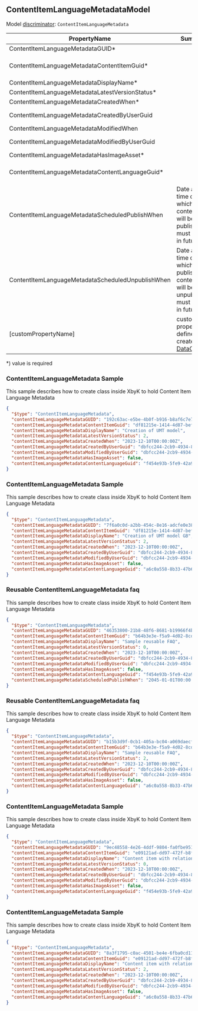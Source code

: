 <!-- generated file with tool "Kentico.Xperience.UMT.DocUtils" - edited through template "UmtModel.cshtml" -->
## ContentItemLanguageMetadataModel
Model [discriminator](../UmtModel.md#discriminator): `ContentItemLanguageMetadata`

|PropertyName|Summary|.NET Type|Notes|
|---|---|---|---|
|ContentItemLanguageMetadataGUID\*||System.Guid?|[UniqueId](../UmtModel.md#UniqueId)|
|ContentItemLanguageMetadataContentItemGuid\*||System.Guid?|Reference to [ContentItemInfo](../References.md#ContentItemInfo) on property ContentItemLanguageMetaDataContentItemID **required**|
|ContentItemLanguageMetadataDisplayName\*||string?||
|ContentItemLanguageMetadataLatestVersionStatus\*||CMS.ContentEngine.VersionStatus?||
|ContentItemLanguageMetadataCreatedWhen\*||System.DateTime?||
|ContentItemLanguageMetadataCreatedByUserGuid||System.Guid?|Reference to [UserInfo](../References.md#UserInfo) on property ContentItemLanguageMetadataCreatedByUserID|
|ContentItemLanguageMetadataModifiedWhen||System.DateTime?||
|ContentItemLanguageMetadataModifiedByUserGuid||System.Guid?|Reference to [UserInfo](../References.md#UserInfo) on property ContentItemLanguageMetadataModifiedByUserID|
|ContentItemLanguageMetadataHasImageAsset\*||bool?||
|ContentItemLanguageMetadataContentLanguageGuid\*||System.Guid?|Reference to [ContentLanguageInfo](../References.md#ContentLanguageInfo) on property ContentItemLanguageMetadataContentLanguageID **required**|
|ContentItemLanguageMetadataScheduledPublishWhen|Date and time on which draft content item will be published, must be set in future|System.DateTime?||
|ContentItemLanguageMetadataScheduledUnpublishWhen|Date and time on which published content item will be unpublished, must be set in future|System.DateTime?||
|[customPropertyName]|custom property defined by created [DataClass](./DataClassModel.md)|.NET type defined by data class field||

<p>*) value is required</p>


### ContentItemLanguageMetadata Sample
This sample describes how to create class inside XbyK to hold Content Item Language Metadata
```json
{
  "$type": "ContentItemLanguageMetadata",
  "contentItemLanguageMetadataGUID": "192c63ac-e5be-4b0f-b916-b8af6c7e79a9",
  "contentItemLanguageMetadataContentItemGuid": "df81215e-1414-4d87-befd-ae123f4e5653",
  "contentItemLanguageMetadataDisplayName": "Creation of UMT model",
  "contentItemLanguageMetadataLatestVersionStatus": 2,
  "contentItemLanguageMetadataCreatedWhen": "2023-12-10T00:00:00Z",
  "contentItemLanguageMetadataCreatedByUserGuid": "dbfcc244-2cb9-4934-857f-9d75404c1553",
  "contentItemLanguageMetadataModifiedByUserGuid": "dbfcc244-2cb9-4934-857f-9d75404c1553",
  "contentItemLanguageMetadataHasImageAsset": false,
  "contentItemLanguageMetadataContentLanguageGuid": "f454e93b-5fe9-42a9-b1af-b572234ed9c4"
}
```

### ContentItemLanguageMetadata Sample
This sample describes how to create class inside XbyK to hold Content Item Language Metadata
```json
{
  "$type": "ContentItemLanguageMetadata",
  "contentItemLanguageMetadataGUID": "7f6a0c0d-a2bb-454c-8e16-adcfe0e38d17",
  "contentItemLanguageMetadataContentItemGuid": "df81215e-1414-4d87-befd-ae123f4e5653",
  "contentItemLanguageMetadataDisplayName": "Creation of UMT model GB",
  "contentItemLanguageMetadataLatestVersionStatus": 2,
  "contentItemLanguageMetadataCreatedWhen": "2023-12-10T00:00:00Z",
  "contentItemLanguageMetadataCreatedByUserGuid": "dbfcc244-2cb9-4934-857f-9d75404c1553",
  "contentItemLanguageMetadataModifiedByUserGuid": "dbfcc244-2cb9-4934-857f-9d75404c1553",
  "contentItemLanguageMetadataHasImageAsset": false,
  "contentItemLanguageMetadataContentLanguageGuid": "a6c0a558-8b33-47b6-87a8-491b437c9923"
}
```

### Reusable ContentItemLanguageMetadata faq
This sample describes how to create class inside XbyK to hold Content Item Language Metadata
```json
{
  "$type": "ContentItemLanguageMetadata",
  "contentItemLanguageMetadataGUID": "46353800-21b8-48f6-8681-b19966f4b6eb",
  "contentItemLanguageMetadataContentItemGuid": "b64b3e3e-f5a9-4d02-8cdb-6d81805c0fee",
  "contentItemLanguageMetadataDisplayName": "Sample reusable FAQ",
  "contentItemLanguageMetadataLatestVersionStatus": 0,
  "contentItemLanguageMetadataCreatedWhen": "2023-12-10T00:00:00Z",
  "contentItemLanguageMetadataCreatedByUserGuid": "dbfcc244-2cb9-4934-857f-9d75404c1553",
  "contentItemLanguageMetadataModifiedByUserGuid": "dbfcc244-2cb9-4934-857f-9d75404c1553",
  "contentItemLanguageMetadataHasImageAsset": false,
  "contentItemLanguageMetadataContentLanguageGuid": "f454e93b-5fe9-42a9-b1af-b572234ed9c4",
  "contentItemLanguageMetadataScheduledPublishWhen": "2045-01-01T00:00:00Z"
}
```

### Reusable ContentItemLanguageMetadata faq
This sample describes how to create class inside XbyK to hold Content Item Language Metadata
```json
{
  "$type": "ContentItemLanguageMetadata",
  "contentItemLanguageMetadataGUID": "b15b3d9f-0cb1-405a-bc04-a069daecf72d",
  "contentItemLanguageMetadataContentItemGuid": "b64b3e3e-f5a9-4d02-8cdb-6d81805c0fee",
  "contentItemLanguageMetadataDisplayName": "Sample reusable FAQ",
  "contentItemLanguageMetadataLatestVersionStatus": 2,
  "contentItemLanguageMetadataCreatedWhen": "2023-12-10T00:00:00Z",
  "contentItemLanguageMetadataCreatedByUserGuid": "dbfcc244-2cb9-4934-857f-9d75404c1553",
  "contentItemLanguageMetadataModifiedByUserGuid": "dbfcc244-2cb9-4934-857f-9d75404c1553",
  "contentItemLanguageMetadataHasImageAsset": false,
  "contentItemLanguageMetadataContentLanguageGuid": "a6c0a558-8b33-47b6-87a8-491b437c9923"
}
```

### ContentItemLanguageMetadata Sample
This sample describes how to create class inside XbyK to hold Content Item Language Metadata
```json
{
  "$type": "ContentItemLanguageMetadata",
  "contentItemLanguageMetadataGUID": "9ec48558-4e26-4ddf-9804-fa0fbe95142d",
  "contentItemLanguageMetadataContentItemGuid": "e09121ad-dd97-472f-b8f6-85fe5428ed6a",
  "contentItemLanguageMetadataDisplayName": "Content item with relations",
  "contentItemLanguageMetadataLatestVersionStatus": 0,
  "contentItemLanguageMetadataCreatedWhen": "2023-12-10T00:00:00Z",
  "contentItemLanguageMetadataCreatedByUserGuid": "dbfcc244-2cb9-4934-857f-9d75404c1553",
  "contentItemLanguageMetadataModifiedByUserGuid": "dbfcc244-2cb9-4934-857f-9d75404c1553",
  "contentItemLanguageMetadataHasImageAsset": false,
  "contentItemLanguageMetadataContentLanguageGuid": "f454e93b-5fe9-42a9-b1af-b572234ed9c4"
}
```

### ContentItemLanguageMetadata Sample
This sample describes how to create class inside XbyK to hold Content Item Language Metadata
```json
{
  "$type": "ContentItemLanguageMetadata",
  "contentItemLanguageMetadataGUID": "8a3f1795-c0ac-4501-be4e-6fba0cd11654",
  "contentItemLanguageMetadataContentItemGuid": "e09121ad-dd97-472f-b8f6-85fe5428ed6a",
  "contentItemLanguageMetadataDisplayName": "Content item with relations en-GB",
  "contentItemLanguageMetadataLatestVersionStatus": 2,
  "contentItemLanguageMetadataCreatedWhen": "2023-12-10T00:00:00Z",
  "contentItemLanguageMetadataCreatedByUserGuid": "dbfcc244-2cb9-4934-857f-9d75404c1553",
  "contentItemLanguageMetadataModifiedByUserGuid": "dbfcc244-2cb9-4934-857f-9d75404c1553",
  "contentItemLanguageMetadataHasImageAsset": false,
  "contentItemLanguageMetadataContentLanguageGuid": "a6c0a558-8b33-47b6-87a8-491b437c9923"
}
```
